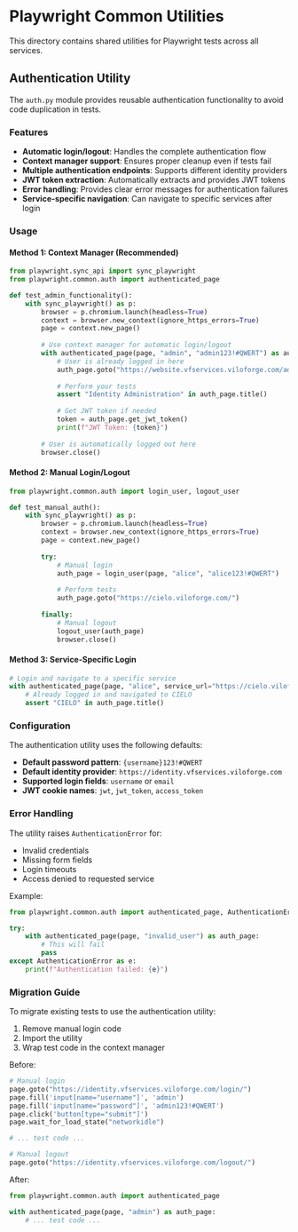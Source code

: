 # Playwright Common Utilities

This directory contains shared utilities for Playwright tests across all services.

## Authentication Utility

The `auth.py` module provides reusable authentication functionality to avoid code duplication in tests.

### Features

- **Automatic login/logout**: Handles the complete authentication flow
- **Context manager support**: Ensures proper cleanup even if tests fail
- **Multiple authentication endpoints**: Supports different identity providers
- **JWT token extraction**: Automatically extracts and provides JWT tokens
- **Error handling**: Provides clear error messages for authentication failures
- **Service-specific navigation**: Can navigate to specific services after login

### Usage

#### Method 1: Context Manager (Recommended)

```python
from playwright.sync_api import sync_playwright
from playwright.common.auth import authenticated_page

def test_admin_functionality():
    with sync_playwright() as p:
        browser = p.chromium.launch(headless=True)
        context = browser.new_context(ignore_https_errors=True)
        page = context.new_page()
        
        # Use context manager for automatic login/logout
        with authenticated_page(page, "admin", "admin123!#QWERT") as auth_page:
            # User is already logged in here
            auth_page.goto("https://website.vfservices.viloforge.com/admin/")
            
            # Perform your tests
            assert "Identity Administration" in auth_page.title()
            
            # Get JWT token if needed
            token = auth_page.get_jwt_token()
            print(f"JWT Token: {token}")
            
        # User is automatically logged out here
        browser.close()
```

#### Method 2: Manual Login/Logout

```python
from playwright.common.auth import login_user, logout_user

def test_manual_auth():
    with sync_playwright() as p:
        browser = p.chromium.launch(headless=True)
        context = browser.new_context(ignore_https_errors=True)
        page = context.new_page()
        
        try:
            # Manual login
            auth_page = login_user(page, "alice", "alice123!#QWERT")
            
            # Perform tests
            auth_page.goto("https://cielo.viloforge.com/")
            
        finally:
            # Manual logout
            logout_user(auth_page)
            browser.close()
```

#### Method 3: Service-Specific Login

```python
# Login and navigate to a specific service
with authenticated_page(page, "alice", service_url="https://cielo.viloforge.com") as auth_page:
    # Already logged in and navigated to CIELO
    assert "CIELO" in auth_page.title()
```

### Configuration

The authentication utility uses the following defaults:

- **Default password pattern**: `{username}123!#QWERT`
- **Default identity provider**: `https://identity.vfservices.viloforge.com`
- **Supported login fields**: `username` or `email`
- **JWT cookie names**: `jwt`, `jwt_token`, `access_token`

### Error Handling

The utility raises `AuthenticationError` for:
- Invalid credentials
- Missing form fields
- Login timeouts
- Access denied to requested service

Example:
```python
from playwright.common.auth import authenticated_page, AuthenticationError

try:
    with authenticated_page(page, "invalid_user") as auth_page:
        # This will fail
        pass
except AuthenticationError as e:
    print(f"Authentication failed: {e}")
```

### Migration Guide

To migrate existing tests to use the authentication utility:

1. Remove manual login code
2. Import the utility
3. Wrap test code in the context manager

Before:
```python
# Manual login
page.goto("https://identity.vfservices.viloforge.com/login/")
page.fill('input[name="username"]', 'admin')
page.fill('input[name="password"]', 'admin123!#QWERT')
page.click('button[type="submit"]')
page.wait_for_load_state("networkidle")

# ... test code ...

# Manual logout
page.goto("https://identity.vfservices.viloforge.com/logout/")
```

After:
```python
from playwright.common.auth import authenticated_page

with authenticated_page(page, "admin") as auth_page:
    # ... test code ...
```